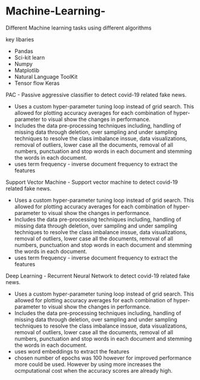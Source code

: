 # Machine-Learning-

Different Machine learning tasks using different algorithms 

key libaries 

 - Pandas 
 - Sci-kit learn
 - Numpy 
 - Matplotlib 
 - Natural Language ToolKit
 - Tensor flow Keras 

PAC - Passive aggressive classifier to detect covid-19 related fake news.
  - Uses a custom hyper-parameter tuning loop instead of grid search. This allowed for plotting accuracy averages for each combination of hyper-parameter to visual show the changes in performance. 
  - Includes the data pre-processing techniques  including, handling of missing data through deletion, over sampling and under sampling techniques to resolve the class imbalance inssue, data visualizations, removal of outliers, lower case all the documents, removal of all numbers, punctuation and stop words in each document and stemming the words in each document.
  - uses term frequency - inverse document frequency to extract the features
 
 
Support Vector Machine - Support vector machine to detect covid-19 related fake news.
  - Uses a custom hyper-parameter tuning loop instead of grid search. This allowed for plotting accuracy averages for each combination of hyper-parameter to visual show the changes in performance. 
  - Includes the data pre-processing techniques  including, handling of missing data through deletion, over sampling and under sampling techniques to resolve the class imbalance inssue, data visualizations, removal of outliers, lower case all the documents, removal of all numbers, punctuation and stop words in each document and stemming the words in each document.
  - uses term frequency - inverse document frequency to extract the features


Deep Learning - Recurrent Neural Network to detect covid-19 related fake news.
  - Uses a custom hyper-parameter tuning loop instead of grid search. This allowed for plotting accuracy averages for each combination of hyper-parameter to visual show the changes in performance. 
  - Includes the data pre-processing techniques  including, handling of missing data through deletion, over sampling and under sampling techniques to resolve the class imbalance inssue, data visualizations, removal of outliers, lower case all the documents, removal of all numbers, punctuation and stop words in each document and stemming the words in each document.
  - uses word embeddings to extract the features
  - chosen number of epochs was 100 however for improved performance more could be used. However by using more increases the ocmputational cost when the accuracy scores are already high. 
  
